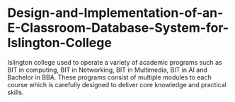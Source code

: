 # Design-and-Implementation-of-an-E-Classroom-Database-System-for-Islington-College
Islington college used to operate a variety of academic programs such as BIT in computing, BIT  in Networking, BIT in Multimedia, BIT in AI and Bachelor in BBA. These programs consist of  multiple modules to each course which is carefully designed to deliver core knowledge and  practical skills. 
